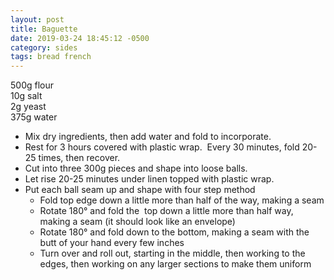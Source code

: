 ```yaml
---
layout: post
title: Baguette
date: 2019-03-24 18:45:12 -0500
category: sides
tags: bread french
---
```

500g flour  
10g salt  
2g yeast  
375g water  
<ul>
 	<li>Mix dry ingredients, then add water and fold to incorporate.</li>
 	<li>Rest for 3 hours covered with plastic wrap.  Every 30 minutes, fold 20-25 times, then recover.</li>
 	<li>Cut into three 300g pieces and shape into loose balls.</li>
 	<li>Let rise 20-25 minutes under linen topped with plastic wrap.</li>
 	<li>Put each ball seam up and shape with four step method  
<ul>
 	<li>Fold top edge down a little more than half of the way, making a seam</li>
 	<li>Rotate 180° and fold the  top down a little more than half way, making a seam (it should look like an envelope)</li>
 	<li>Rotate 180° and fold down to the bottom, making a seam with the butt of your hand every few inches</li>
 	<li>Turn over and roll out, starting in the middle, then working to the edges, then working on any larger sections to make them uniform</li>
</ul>
</li>
</ul>
